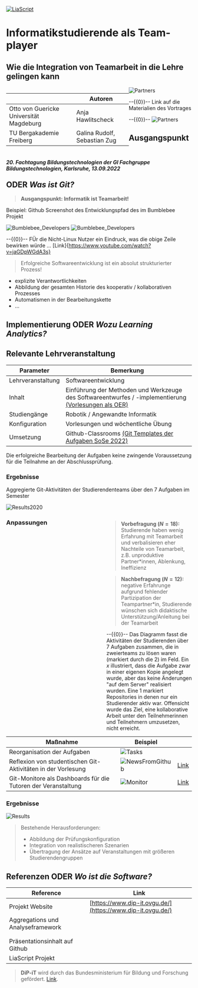 <!--
author:   Sebastian Zug
email:    sebastian.zug@informatik.tu-freiberg.de
version:  0.0.1
language: en
narrator: none

icon:     https://www.dip-it.ovgu.de/dipit_media/Bilder/Marginalbereich/Logo_DiP_iT_wei%C3%9F-height-230-width-230-p-74.png
-->

[![LiaScript](https://raw.githubusercontent.com/LiaScript/LiaScript/master/badges/course.svg)](https://liascript.github.io/course/?https://raw.githubusercontent.com/TUBAF-IFI-DiPiT/Presentations/main/DELFI2022/presentation.md#1)

# Informatikstudierende als Team-player
<h2>Wie die Integration von Teamarbeit in die Lehre gelingen kann</h2>


<div style="width: 66%; float: left">

|                   | Autoren                                                                                                            |
| ------------------------ | ----------------------------------------------------------------------------------------------------------------------- |
| Otto von Guericke Universität Magdeburg | Anja Hawlitscheck  |    
| TU Bergakademie Freiberg | Galina Rudolf, Sebastian Zug                                                                             |

</div>

![Partners](https://github.com/TUBAF-IFI-DiPiT/Presentations/blob/main/DELFI2022/DipIt-Projektpartner.png?raw=true "Quelle Karte: [^1]")<!-- style="width: 30%; float: right" -->

<div style="width: 100%; float: left">
<h5>20. Fachtagung Bildungstechnologien der GI Fachgruppe Bildungstechnologien, Karlsruhe, 13.09.2022</h5>
</div>

--{{0}}--
Link auf die Materialien des Vortrages

--{{0}}--
![Partners](https://github.com/TUBAF-IFI-DiPiT/Presentations/blob/main/DELFI2022/frame.png?raw=true)

[^1]: By David Liuzzo - Based on Image:Karte Deutsche Bundesländer (nummeriert).svg, color scheme of Image:Karte Deutschland.png applied., CC BY-SA 2.0 de, https://commons.wikimedia.org/w/index.php?curid=2594472

## Ausgangspunkt ODER _Was ist Git?_

> __Ausgangspunkt: Informatik ist Teamarbeit!__

Beispiel: Github Screenshot des Entwicklungspfad des im Bumblebee Projekt

![Bumblebee_Developers](https://github.com/TUBAF-IFI-DiPiT/Presentations/blob/main/DELFI2022/Bumblebee_Developers_happy.jpeg?raw=true "Github Screenshot des Entwicklungspfad des im Bumblebee Projekt [^1]")
![Bumblebee_Developers](https://github.com/TUBAF-IFI-DiPiT/Presentations/blob/main/DELFI2022/Bumblebee_Developers_unhappy.jpeg?raw=true "Github Screenshot des Entwicklungspfad des im Bumblebee Projekt [^1]")

--{{0}}--
FÜr die Nicht-Linux Nutzer ein Eindruck, was die obige Zeile bewirken würde ... [Link]{https://www.youtube.com/watch?v=jaGDpWGdA3s}

[^1]: https://github.com/MrMEEE/bumblebee-Old-and-abbandoned/commit/a047be85247755cdbe0acce6f1dafc8beb84f2ac

> Erfolgreiche Softwareentwicklung ist ein absolut strukturierter Prozess!

+ explizite Verantwortlichkeiten 
+ Abbildung der gesamten Historie des kooperativ / kollaborativen Prozesses 
+ Automatismen in der Bearbeitungskette 
+ ... 

## Implementierung ODER _Wozu Learning Analytics?_ 

Relevante Lehrveranstaltung 
-------------------------------

| Parameter | Bemerkung |
|---|------|
| Lehrveranstaltung | Softwareentwicklung |
| Inhalt            | Einführung der Methoden und Werkzeuge des Softwareentwurfes / -implementierung [(Vorlesungen als OER)](https://github.com/TUBAF-IfI-LiaScript/VL_Softwareentwicklung)|
| Studiengänge      | Robotik / Angewandte Informatik |
| Konfiguration     | Vorlesungen und wöchentliche Übung |
| Umsetzung         | Github-Classrooms [(Git Templates der Aufgaben SoSe 2022)](https://github.com/ComputerScienceLecturesTUBAF)                 |

Die erfolgreiche Bearbeitung der Aufgaben keine zwingende Voraussetzung für die Teilnahme an der Abschlussprüfung.

### Ergebnisse 

Aggregierte Git-Aktivitäten der Studierendenteams über den 7 Aufgaben im Semester 

![Results2020](https://github.com/TUBAF-IFI-DiPiT/Presentations/blob/main/DELFI2022/dip-it_ergebnisse_2020.png?raw=true)<!-- style="width: 50%; float: left" -->

<div style="width: 46%; float: right">

> __Vorbefragung ($N=18$):__ Studierende haben wenig Erfahrung mit Teamarbeit und verbalisieren eher Nachteile von Teamarbeit, z.B. unproduktive Partner*innen, Ablenkung, Ineffizienz

> __Nachbefragung ($N=12$):__ negative Erfahrunge aufgrund fehlender Partizipation der Teampartner*in, Studierende wünschen sich didaktische Unterstützung/Anleitung bei der Teamarbeit

--{{0}}--
Das Diagramm fasst die Aktivitäten der Studierenden über 7 Aufgaben zusammen, die in zweierteams zu lösen waren (markiert durch die $2$) im Feld. Ein $x$ illustriert, dass die Aufgabe zwar in einer eigenen Kopie angelegt wurde, aber das keine Änderungen "auf dem Server" realisiert wurden. Eine 1 markiert Repositories in denen nur ein Studierender aktiv war. Offensicht wurde das Ziel, eine kollaborative Arbeit unter den Teilnehmerinnen und Teilnehmern umzusetzen, nicht erreicht.

</div>

### Anpassungen 

| Maßnahme | Beispiel |   |
|----------|-----------|---|
| Reorganisation der Aufgaben | ![Tasks](https://github.com/TUBAF-IFI-DiPiT/Presentations/blob/main/DELFI2022/TaskConfiguration.png?raw=true)<!-- style="width: 10%;--> | |
| Reflexion von studentischen Git-Aktivitäten in der Vorlesung    | ![NewsFromGithub](https://github.com/TUBAF-IFI-DiPiT/Presentations/blob/main/DELFI2022/NewsFromGithub.png?raw=true)<!-- style="width: 10%;-->  | [Link](https://liascript.github.io/course/?https://raw.githubusercontent.com/TUBAF-IfI-LiaScript/VL_Softwareentwicklung/master/17_Dokumentation_BuildTools.md#2) |
| Git-Monitore als Dashboards für die Tutoren der Veranstaltung | ![Monitor](https://github.com/TUBAF-IFI-DiPiT/Presentations/blob/main/DELFI2022/GitHubMonitor.png?raw=true)<!-- style="width: 10%;-->    | [Link](https://liascript.github.io/course/?https://raw.githubusercontent.com/SebastianZug/GitHubClassroomTutorFeedback/main/README.md#1) |

### Ergebnisse

![Results](https://github.com/TUBAF-IFI-DiPiT/Presentations/blob/main/DELFI2022/dip-it_ergebnisse.png?raw=true "Ergebnisse der kollaborativen/kooperativen Arbeit in den Aufgaben")

> Bestehende Herausforderungen:
> 
> + Abbildung der Prüfungskonfiguration 
> + Integration von realistischeren Szenarien 
> + Übertragung der Ansätze auf Veranstaltungen mit größeren Studierendengruppen

## Referenzen ODER _Wo ist die Software?_  

| Reference          | Link |
|--------------------|------|
| Projekt Website    | [https://www.dip-it.ovgu.de/](https://www.dip-it.ovgu.de/) |
| Aggregations und Analyseframework  | [](https://github.com/TUBAF-IFI-DiPiT/github2pandas)|
|                                                   | [](https://github.com/TUBAF-IFI-DiPiT/github2pandas_manager) |
|  | | 
| Präsentationsinhalt auf Github | [](https://github.com/TUBAF-IFI-DiPiT/Presentations/tree/main/DELFI2022) |
| LiaScript Projekt | [](https://liascript.github.io/) |

> __DiP-iT__ wird durch das Bundesministerium für Bildung und Forschung gefördert. [Link](https://www.wihoforschung.de/wihoforschung/de/bmbf-projektfoerderung/foerderlinien/forschung-zur-digitalen-hochschulbildung/dritte-foerderlinie-zur-digitalen-hochschulbildung/dip-it/dip-it_node.html).
